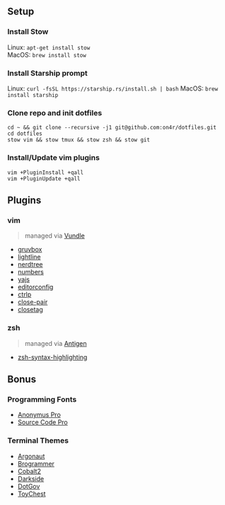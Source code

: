 ## Setup

### Install Stow

Linux: `apt-get install stow`  
MacOS: `brew install stow`

### Install Starship prompt

Linux: `curl -fsSL https://starship.rs/install.sh | bash`
MacOS: `brew install starship`

### Clone repo and init dotfiles

    cd ~ && git clone --recursive -j1 git@github.com:on4r/dotfiles.git
    cd dotfiles
    stow vim && stow tmux && stow zsh && stow git

### Install/Update vim plugins

    vim +PluginInstall +qall
    vim +PluginUpdate +qall

## Plugins

### vim

> managed via [Vundle](https://github.com/VundleVim/Vundle.vim)

* [gruvbox](https://github.com/morhetz/gruvbox)
* [lightline](https://github.com/itchyny/lightline.vim)
* [nerdtree](https://github.com/scrooloose/nerdtree)
* [numbers](https://github.com/myusuf3/numbers.vim)
* [yajs](https://github.com/othree/yajs.vim)
* [editorconfig](https://github.com/editorconfig/editorconfig-vim)
* [ctrlp](https://github.com/ctrlpvim/ctrlp.vim)
* [close-pair](https://github.com/tranvansang/vim-close-pair)
* [closetag](https://github.com/alvan/vim-closetag)

### zsh

> managed via [Antigen](https://github.com/zsh-users/antigen)

* [zsh-syntax-highlighting](https://github.com/zsh-users/zsh-syntax-highlighting)

## Bonus

### Programming Fonts

* [Anonymus Pro](https://www.marksimonson.com/fonts/view/anonymous-pro)
* [Source Code Pro](https://github.com/adobe-fonts/source-code-pro)

### Terminal Themes

* [Argonaut](https://github.com/lysyi3m/osx-terminal-themes#argonaut)
* [Brogrammer](https://github.com/lysyi3m/osx-terminal-themes#brogrammer)
* [Cobalt2](https://github.com/lysyi3m/osx-terminal-themes#cobalt2)
* [Darkside](https://github.com/lysyi3m/osx-terminal-themes#darkside)
* [DotGov](https://github.com/lysyi3m/osx-terminal-themes#dotgov)
* [ToyChest](https://github.com/lysyi3m/osx-terminal-themes#toychest)
